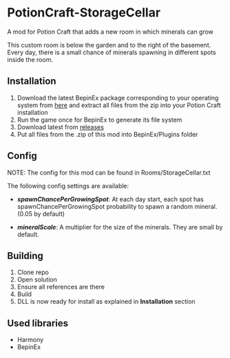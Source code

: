# PotionCraft-StorageCellar

A mod for Potion Craft that adds a new room in which minerals can grow

This custom room is below the garden and to the right of the basement. Every day, there is a small chance of minerals spawning in different spots inside the room.

## Installation

1. Download the latest BepinEx package corresponding to your operating system from [here](https://github.com/BepInEx/BepInEx/releases) and extract all files from the zip into your Potion Craft installation
2. Run the game once for BepinEx to generate its file system
3. Download latest from [releases](https://github.com/TommySoucy/PotionCraft-StorageCellar/releases)
4. Put all files from the .zip of this mod into BepinEx/Plugins folder

## Config

NOTE: The config for this mod can be found in Rooms/StorageCellar.txt

The following config settings are available:

- **_spawnChancePerGrowingSpot_**: At each day start, each spot has spawnChancePerGrowingSpot probability to spawn a random mineral. (0.05 by default)

- **_mineralScale_**: A multiplier for the size of the minerals. They are small by default.

## Building

1. Clone repo
2. Open solution
3. Ensure all references are there
4. Build
5. DLL is now ready for install as explained in **Installation** section

## Used libraries

- Harmony
- BepinEx
